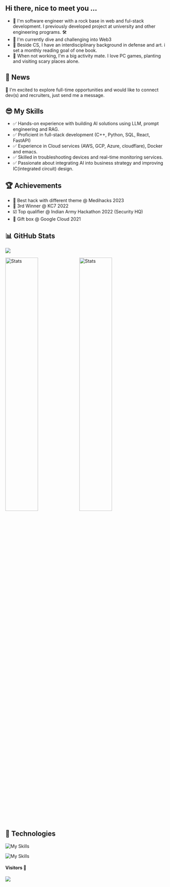 
## Hi there, nice to meet you ...


- 🚀 I'm software engineer with a rock base in web and ful-stack development. I previously developed project at university and other engineering programs. 🛠️
- 🌱 I'm currently dive and challenging into Web3
- 📗 Beside CS, I have an interdisciplinary background in defense and art. i set a monthly reading goal of one book.
- 🍏 When not working, I'm a big activity mate. I love PC games, planting and visiting scary places alone.


## 📢 News
👔 I'm excited to explore full-time opportunities and would like to connect dev(s) and recruiters, just send me a message.


## 😎 My Skills
- ✅ Hands-on experience with building AI solutions using LLM, prompt engineering and RAG.
- ✅ Proficient in full-stack development (C++, Python, SQL, React, FastAPI)
- ✅ Experience in Cloud services (AWS, GCP, Azure, cloudflare), Docker and emacs.
- ✅ Skilled in troubleshooting devices and real-time monitoring services.
- ✅ Passionate about integrating AI into business strategy and improving IC(integrated circuit) design.


## 🏆 Achievements
- 🥇 Best hack with different theme @ Medihacks 2023
- 🥇 3rd Winner @ KC7 2022
- ☑️ Top qualifier @ Indian Army Hackathon 2022 (Security HQ)
- 🎁 Gift box @ Google Cloud 2021


## 📊 GitHub Stats
![](https://github-profile-summary-cards.vercel.app/api/cards/profile-details?username=stlajay&theme=2077)

<p align="left">
	<img src="https://github-profile-summary-cards.vercel.app/api/cards/repos-per-language?username=stlajay&theme=blue_green" alt="Stats" style="width: 45%; display: inline-block;"  />
	<img src="https://github-profile-summary-cards.vercel.app/api/cards/stats?username=stlajay&theme=blue_green" alt="Stats" style="width: 45%; display: inline-block;"  />
</p>

## 🎯 Technologies
![My Skills](https://skillicons.dev/icons?i=cpp,py,js,react,materialui,nodejs,html,css,rust)

![My Skills](https://skillicons.dev/icons?i=linux,vscode,sqlite,mongodb,bash,bootstrap,figma,threejs,ps)
<!--

[<img alt="Website" width="24px" src="https://www.svgrepo.com/show/362105/globe.svg">][website]
[<img alt="LinkedIn" width="24px" src="https://www.svgrepo.com/show/157006/linkedin.svg">][linkedin]
[<img alt="Instagram" width="24px" src="https://www.svgrepo.com/show/13639/instagram.svg">][instagram]
[<img alt="Website" width="24px" src="https://www.svgrepo.com/show/448261/youtube.svg">][youtube]

[website]: https://stlajay.github.io
[linkedin]: https://www.linkedin.com/in/
[youtube]: https://www.youtube.com/

-->

#### Visitors 👀
<img src="https://profile-counter.glitch.me/stlajay/count.svg" target="_blank"></a>
